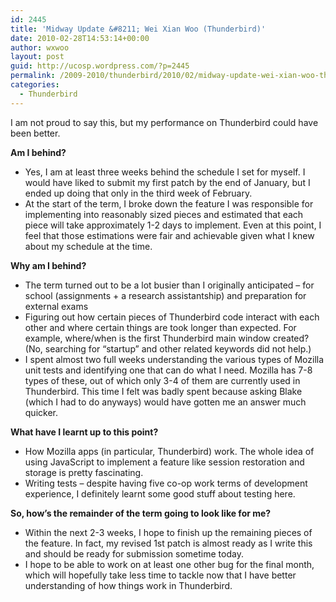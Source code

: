 ```yaml
---
id: 2445
title: 'Midway Update &#8211; Wei Xian Woo (Thunderbird)'
date: 2010-02-28T14:53:14+00:00
author: wxwoo
layout: post
guid: http://ucosp.wordpress.com/?p=2445
permalink: /2009-2010/thunderbird/2010/02/midway-update-wei-xian-woo-thunderbird/
categories:
  - Thunderbird
---
```

I am not proud to say this, but my performance on Thunderbird could have been better.

**Am I behind?**

  * Yes, I am at least three weeks behind the schedule I set for myself. I would have liked to submit my first patch by the end of January, but I ended up doing that only in the third week of February.
  * At the start of the term, I broke down the feature I was responsible for implementing into reasonably sized pieces and estimated that each piece will take approximately 1-2 days to implement. Even at this point, I feel that those estimations were fair and achievable given what I knew about my schedule at the time.

**Why am I behind?**

  * The term turned out to be a lot busier than I originally anticipated &#8211; for school (assignments + a research assistantship) and preparation for external exams
  * Figuring out how certain pieces of Thunderbird code interact with each other and where certain things are took longer than expected. For example, where/when is the first Thunderbird main window created? (No, searching for &#8220;startup&#8221; and other related keywords did not help.)
  * I spent almost two full weeks understanding the various types of Mozilla unit tests and identifying one that can do what I need. Mozilla has 7-8 types of these, out of which only 3-4 of them are currently used in Thunderbird. This time I felt was badly spent because asking Blake (which I had to do anyways) would have gotten me an answer much quicker.

**What have I learnt up to this point?**

  * How Mozilla apps (in particular, Thunderbird) work. The whole idea of using JavaScript to implement a feature like session restoration and storage is pretty fascinating.
  * Writing tests &#8211; despite having five co-op work terms of development experience, I definitely learnt some good stuff about testing here.

**So, how&#8217;s the remainder of the term going to look like for me?**

  * Within the next 2-3 weeks, I hope to finish up the remaining pieces of the feature. In fact, my revised 1st patch is almost ready as I write this and should be ready for submission sometime today.
  * I hope to be able to work on at least one other bug for the final month, which will hopefully take less time to tackle now that I have better understanding of how things work in Thunderbird.